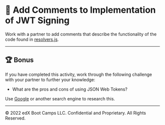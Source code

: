 # 📐 Add Comments to Implementation of JWT Signing

Work with a partner to add comments that describe the functionality of the code found in [resolvers.js](./Unsolved/schemas/resolvers.js).

---

## 🏆 Bonus

If you have completed this activity, work through the following challenge with your partner to further your knowledge:

* What are the pros and cons of using JSON Web Tokens? 

Use [Google](https://www.google.com) or another search engine to research this.

---
© 2022 edX Boot Camps LLC. Confidential and Proprietary. All Rights Reserved.
